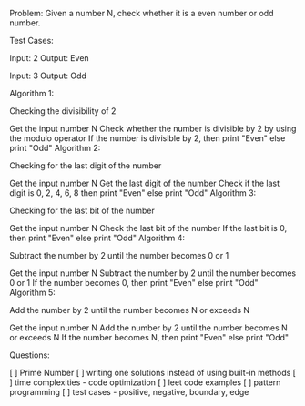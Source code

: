 Problem: Given a number N, check whether it is a even number or odd number.

Test Cases:

Input: 2 Output: Even

Input: 3 Output: Odd

Algorithm 1:

Checking the divisibility of 2

Get the input number N
Check whether the number is divisible by 2 by using the modulo operator
If the number is divisible by 2, then print "Even" else print "Odd"
Algorithm 2:

Checking for the last digit of the number

Get the input number N
Get the last digit of the number
Check if the last digit is 0, 2, 4, 6, 8 then print "Even" else print "Odd"
Algorithm 3:

Checking for the last bit of the number

Get the input number N
Check the last bit of the number
If the last bit is 0, then print "Even" else print "Odd"
Algorithm 4:

Subtract the number by 2 until the number becomes 0 or 1

Get the input number N
Subtract the number by 2 until the number becomes 0 or 1
If the number becomes 0, then print "Even" else print "Odd"
Algorithm 5:

Add the number by 2 until the number becomes N or exceeds N

Get the input number N
Add the number by 2 until the number becomes N or exceeds N
If the number becomes N, then print "Even" else print "Odd"

Questions:

 [ ] Prime Number
 [ ] writing one solutions instead of using built-in methods
 [ ] time complexities - code optimization
 [ ] leet code examples
 [ ] pattern programming
 [ ] test cases - positive, negative, boundary, edge
